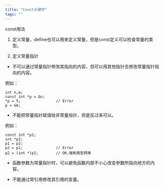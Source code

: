 ```yaml
---
title: "Const关键字"
tags: ""
---
```


const用法

1.  定义常量，define也可以用来定义常量，但是const定义可以检查常量的类型。

2.  定义常量指针

-   不可以通过常量指针修改其指向的内容，但可以用其他指针去修改常量指针指向的内容。

例如：

    int n,m;
    const int *p = &n;
    *p = 5;                // Error
    p = &m;

-   不能把常量指针赋值给非常量指针，但是反过来可以。

例如：

    const int *p1;
    int *p2;
    p1 = p2;
    p2 = p1;               // Error
    p2 = (int *)p1;        // OK,强制类型转换

-   函数参数为常量指针时，可以避免函数内部不小心改变参数所指向地方的内容。

-   不能通过常引用修改其引用的变量。
